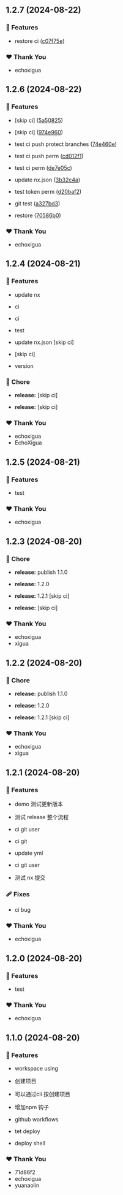 ## 1.2.7 (2024-08-22)


### 🚀 Features

- restore ci ([c07f75e](https://github.com/EchoXigua/xg-monorepo/commit/c07f75e))


### ❤️  Thank You

- echoxigua

## 1.2.6 (2024-08-22)


### 🚀 Features

- [skip ci] ([5a50825](https://github.com/EchoXigua/xg-monorepo/commit/5a50825))

- [skip ci] ([974e960](https://github.com/EchoXigua/xg-monorepo/commit/974e960))

- test ci push protect branches ([74e460e](https://github.com/EchoXigua/xg-monorepo/commit/74e460e))

- test ci push perm ([cd012f1](https://github.com/EchoXigua/xg-monorepo/commit/cd012f1))

- test ci perm ([de7e05c](https://github.com/EchoXigua/xg-monorepo/commit/de7e05c))

- update nx.json ([3b32c4a](https://github.com/EchoXigua/xg-monorepo/commit/3b32c4a))

- test token perm ([d20baf2](https://github.com/EchoXigua/xg-monorepo/commit/d20baf2))

- git test ([a327bd3](https://github.com/EchoXigua/xg-monorepo/commit/a327bd3))

- restore ([70586b0](https://github.com/EchoXigua/xg-monorepo/commit/70586b0))


### ❤️  Thank You

- echoxigua

## 1.2.4 (2024-08-21)


### 🚀 Features

- update nx

- ci

- ci

- test

- update nx.json [skip ci]

- [skip ci]

- version


### 🏡 Chore

- **release:** [skip ci]

- **release:** [skip ci]


### ❤️  Thank You

- echoxigua
- EchoXigua

## 1.2.5 (2024-08-21)


### 🚀 Features

- test


### ❤️  Thank You

- echoxigua

## 1.2.3 (2024-08-20)


### 🏡 Chore

- **release:** publish 1.1.0

- **release:** 1.2.0

- **release:** 1.2.1 [skip ci]

- **release:** [skip ci]


### ❤️  Thank You

- echoxigua
- xigua

## 1.2.2 (2024-08-20)


### 🏡 Chore

- **release:** publish 1.1.0

- **release:** 1.2.0

- **release:** 1.2.1 [skip ci]


### ❤️  Thank You

- echoxigua
- xigua

## 1.2.1 (2024-08-20)


### 🚀 Features

- demo 测试更新版本

- 测试 release 整个流程

- ci git user

- ci git

- update yml

- ci git user

- 测试 nx 提交


### 🩹 Fixes

- ci bug


### ❤️  Thank You

- echoxigua

## 1.2.0 (2024-08-20)


### 🚀 Features

- test


### ❤️  Thank You

- echoxigua

## 1.1.0 (2024-08-20)


### 🚀 Features

- workspace using

- 创建项目

- 可以通过cli 按创建项目

- 增加npm 钩子

- github workflows

- tet deploy

- deploy shell


### ❤️  Thank You

- 71d86f2
- echoxigua
- yuanaolin